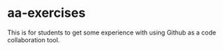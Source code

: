 # aa-exercises

This is for students to get some experience with using Github as a code collaboration tool.

